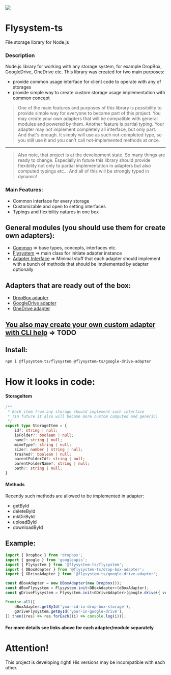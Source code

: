 ![](https://progress-bar.dev/40/?title=in_progress)

# Flysystem-ts
File storage library for Node.js

### Description
Node.js library for working with any storage system, for example DropBox, GoogleDrive, OneDrive etc.
This library was created for two main purposes:
* provide common usage interface for client code to operate with any of storages
* provide simple way to create custom storage usage implementation with common concept

> One of the main features and purposes of this library
> is possibility to provide simple way for everyone to became part of this project.
> You may create your own adapters that will be compatible with general modules and powered by them.
> Another feature is partial typing. Your adapter may not implement completely all interface, but only part.
> And that's enough. It simply will use as such not-completed type, so you still use it and
> you can't call not-implemented methods at once.
---
> Also note, that project is at the development state.
> So many things are ready to change.
> Especially in future this library should provide flexibility not only to partial implementation
> in adapters but also computed typings etc... And all of this will be strongly typed in dynamic!

### Main Features:
* Common interface for every storage
* Customizable and open to setting interfaces
* Typings and flexibility natures in one box

## General modules (you should use them for create own adapters):
* [Common](./packages/common) => base types, concepts, interfaces etc.
* [Flysystem](./packages/flysystem) => main class for initiate adapter instance
* [Adapter Interface](./packages/adapter-interface) => Minimal stuff that each adapter should implement with a bunch of methods that should be implemented by adapter optionally

## Adapters that are ready out of the box:
* [DropBox adapter](./packages/drop-box-adapter/README.md)
* [GoogleDrive adapter](./packages/google-drive-adapter/README.md)
* [OneDrive adapter](./packages/one-drive-adapter)

## [You also may create your own custom adapter with CLI help](#TODO) => TODO

## Install:
```
npm i @flysystem-ts/flysystem @flysystem-ts/google-drive-adapter
```

# How it looks in code:
#### StorageItem
```ts
/**
 * Each item from any storage should implement such interface
 * (in future it also will became more custom cumputed and generic)
 */
export type StorageItem = {
    id?: string | null;
    isFolder?: boolean | null;
    name?: string | null;
    mimeType?: string | null;
    size?: number | string | null;
    trashed?: boolean | null;
    parentFolderId?: string | null;
    parentFolderName?: string | null;
    path?: string | null;
}
```
#### Methods
Recently such methods are allowed to be implemented in adapter:
* getById
* deleteById
* mkDirById
* uploadById
* downloadById

## Example:

```ts
import { Dropbox } from 'dropbox';
import { google } from 'googleapis';
import { Flysystem } from '@flysystem-ts/flysystem';
import { DBoxAdapter } from '@flysystem-ts/drop-box-adapter';
import { GDriveAdapter } from '@flysystem-ts/google-drive-adapter';

const dBoxAdapter = new DBoxAdapter(new Dropbox());
const dBoxFlysystem = Flysystem.init<DBoxAdapter>(dBoxAdapter);
const gDriveFlysystem = Flysystem.init<GDriveAdapter>(google.drive({ version: 'v3', auth: new google.auth.OAuth2() }));

Promise.all([
    dBoxAdapter.getById('your-id-in-drop-box-storage'),
    gDriveFlysystem.getById('your-in-google-drive'),
]).then((res) => res.forEach((i) => console.log(i)));
```

#### For more details see links above for each adapter/module separately

# Attention!
This project is developing right! His versions may be incompatible with each other.
